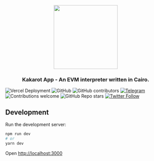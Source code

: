 <p align="center">
    <img src="public/kakarot_github_banner.png" height="200">
</p>
<div align="center">
  <h3 align="center">Kakarot App - An EVM interpreter written in Cairo.</h3>
</div>

![Vercel Deployment](https://img.shields.io/github/deployments/sayajin-labs/kakarot-app/production?label=vercel)
![GitHub](https://img.shields.io/github/license/abdelhamidbakhta/kakarot?style=flat-square&logo=github)
![GitHub contributors](https://img.shields.io/github/contributors/sayajin-labs/kakarot-app?logo=github&style=flat-square)
[![Telegram](https://img.shields.io/badge/telegram-Kakarot-yellow.svg?logo=telegram)](https://t.me/KakarotZkEvm)
![Contributions welcome](https://img.shields.io/badge/contributions-welcome-orange.svg)
![GitHub Repo stars](https://img.shields.io/github/stars/sayajin-labs/kakarot-app?style=social)
[![Twitter Follow](https://img.shields.io/twitter/follow/KakarotZkEvm?style=social)](https://twitter.com/KakarotZkEvm)


## Development

Run the development server:

```bash
npm run dev
# or
yarn dev
```

Open [http://localhost:3000](http://localhost:3000)
